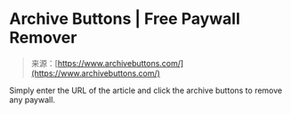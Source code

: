 <!--yml
category: 未分类
date: 2024-05-27 15:04:10
-->

# Archive Buttons | Free Paywall Remover

> 来源：[https://www.archivebuttons.com/](https://www.archivebuttons.com/)

Simply enter the URL of the article and click the archive buttons to remove any paywall.